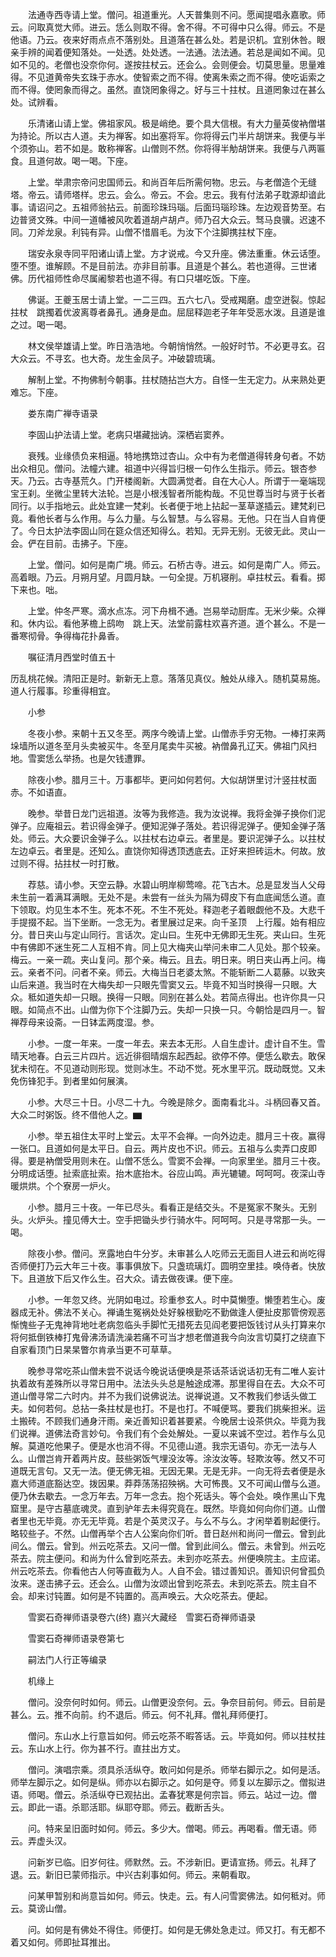 <!-- { "loadSidebar": true } -->
　　法通寺西寺请上堂。僧问。祖道重光。人天普集则不问。愿闻提唱永嘉歌。师云。问取真觉大师。进云。恁么则取不得。舍不得。不可得中只么得。师云。不是他语。乃云。夜来好雨点点不落别处。且道落在甚么处。若是识机。宜别休咎。眼亲手辨的闻着便知落处。一处透。处处透。一法通。法法通。若总是闻如不闻。见如不见的。老僧也没奈你何。遂按拄杖云。还会么。会则便会。切莫思量。思量难得。不见道黄帝失玄珠于赤水。使智索之而不得。使离朱索之而不得。使吃诟索之而不得。使罔象而得之。虽然。直饶罔象得之。好与三十拄杖。且道罔象过在甚么处。试辨看。

　　乐清诸山请上堂。佛祖家风。极是峭绝。要个具大信根。有大力量英俊衲僧堪为持论。所以古人道。夫为禅客。如出塞将军。你将得云门半片胡饼来。我便与半个须弥山。若不如是。敢称禅客。山僧则不然。你将得半觔胡饼来。我便与八两匾食。且道何故。喝一喝。下座。

　　上堂。举肃宗帝问忠国师云。和尚百年后所需何物。忠云。与老僧造个无缝塔。帝云。请师塔样。忠云。会么。帝云。不会。忠云。我有付法弟子耽源却谙此事。请诏问之。五祖师翁拈云。前面珍珠玛瑙。后面玛瑙珍珠。左边观音势至。右边普贤文殊。中间一道幡被风吹着道胡卢胡卢。师乃召大众云。驽马良骥。迟速不同。刀斧龙泉。利钝有异。山僧不惜眉毛。为汝下个注脚携拄杖下座。

　　瑞安永泉寺同平阳诸山请上堂。方才说戒。今又升座。佛法重重。休云话堕。堕不堕。谁解顾。不是目前法。亦非目前事。且道是个甚么。若也道得。三世诸佛。历代祖师性命尽属阇黎若也道不得。有口只堪吃饭。下座。

　　佛诞。王夔玉居士请上堂。一二三四。五六七八。受戒羯磨。虚空迸裂。惊起拄杖　跳擉着优波离尊者鼻孔。通身是血。屈屈释迦老子年年受恶水泼。且道是谁之过。喝一喝。

　　林文侯举雄请上堂。昨日浩浩地。今朝悄悄然。一般好时节。不必更寻玄。召大众云。不寻玄。也大奇。龙生金凤子。冲破碧琉璃。

　　解制上堂。不拘佛制今朝事。拄杖随拈岂大方。自怪一生无定力。从来熟处更难忘。下座。

　　娄东南广禅寺语录

　　李固山护法请上堂。老病只堪藏拙讷。深栖岩窦养。

　　衰残。业缘债负来相逼。特地携筇过杏山。众中有为老僧道得转身句者。不妨出众相见。僧问。法幢六建。祖道中兴得旨归根一句作么生指示。师云。银杏参天。乃云。古寺基荒久。门开楼阁新。大圆满觉者。自在大心人。所谓于一毫端现宝王刹。坐微尘里转大法轮。岂是小根浅智者所能构哉。不见世尊当时与贤于长者同行。以手指地云。此处宜建一梵刹。长者便于地上拈起一茎草遂插云。建梵刹已竟。看他长者与么作用。与么力量。与么智慧。与么容易。无他。只在当人自肯便了。今日太护法李固山同在筵众信还知得么。若知。无异无别。无彼无此。灵山一会。俨在目前。击拂子。下座。

　　上堂。僧问。如何是南广境。师云。石桥古寺。进云。如何是南广人。师云。高着眼。乃云。月朔月望。月圆月缺。一句全提。万机寝削。卓拄杖云。看看。掷下来也。咄。

　　上堂。仲冬严寒。滴水点冻。河下舟楫不通。岂易举动厨库。无米少柴。众禅和。休内讼。看他茅檐上鸱吻　跳上天。法堂前露柱欢喜齐道。道个甚么。不是一番寒彻骨。争得梅花扑鼻香。

　　嘱征清月西堂时值五十

历乱桃花候。清阳正是时。新新无上意。落落见真仪。触处从缘入。随机莫易施。道人行履事。珍重得相宜。

　　小参

　　冬夜小参。来朝十五又冬至。两序今晚请上堂。山僧赤手穷无物。一棒打来两垛墙所以道冬至月头卖被买牛。冬至月尾卖牛买被。衲僧鼻孔辽天。佛祖门风扫地。雪窦恁么举扬。也是欠钱遭罪。

　　除夜小参。腊月三十。万事都毕。更问如何若何。大似胡饼里讨汁竖拄杖面赤。不如语直。

　　晚参。举昔日龙门远祖道。汝等为我修造。我为汝说禅。我将金弹子换你们泥弹子。应庵祖云。若识得金弹子。便知泥弹子落处。若识得泥弹子。便知金弹子落处。师云。大众要识金弹子么。以拄杖右边卓云。者里是。要识泥弹子么。以拄杖左边卓云。者里是。还知么。直饶你知得透顶透底去。正好来担砖运木。何故。放过则不得。拈拄杖一时打散。

　　荐慈。请小参。天空云静。水碧山明岸柳莺啼。花飞古木。总是显发当人父母未生前一着满耳满眼。无处不是。未尝有一丝头为隔为碍皮下有血底闻恁么道。直下领取。灼见生本不生。死本不死。不生不死处。释迦老子着眼觑他不及。大悲千手提掇不起。当下坐断。一念无为。者里展过足来。向千圣顶　上行履。始有相应分。昔日夹山与定山同行。言话次。定山曰。生死中无佛即无生死。夹山曰。生死中有佛即不迷生死二人互相不肯。同上见大梅夹山举问未审二人见处。那个较亲。梅云。一亲一疏。夹山复问。那个亲。梅云。且去。明日来。明日夹山再上问。梅云。亲者不问。问者不亲。师云。大梅当日老婆太煞。不能斩断二人葛藤。以致夹山后来道。我当时在大梅失却一只眼先雪窦又云。毕竟不知当时换得一只眼。大众。秪如道失却一只眼。换得一只眼。同别在甚么处。若简点得出。也许你具一只眼。如简点不出。山僧为你下个注脚乃云。失却一只换一只。今朝恰是四月一。智禅荐母来设斋。一日钵盂两度湿。参。

　　小参。一度一年来。一度一年去。来去本无形。人自生虚计。虚计自不生。雪晴天地春。白云三片四片。远近徘徊晴烟东起西起。欲停不停。便恁么歇去。敢保犹未彻在。不见道动则形现。觉则冰生。不动不觉。死水里平沉。既动既觉。又未免伤锋犯手。到者里如何展演。

　　小参。大尽三十日。小尽二十九。今晚是除夕。面南看北斗。斗柄回春又首。大众二时粥饭。终不借他人之。▆

　　小参。举五祖住太平时上堂云。太平不会禅。一向外边走。腊月三十夜。赢得一张口。且道如何是太平日。自云。两片皮也不识。师云。五祖与么卖弄口皮即得。要是衲僧受用则未在。山僧不恁么。雪窦不会禅。一向家里坐。腊月三十夜。分明成话堕。扯索底扯索。抬木底抬木。谷应山鸣。声光辘辘。呵呵呵。夜深山寺暖烘烘。个个寮房一炉火。

　　小参。腊月三十夜。一年已尽头。看看正是结交头。不是冤家不聚头。无别头。火炉头。撞见傅大士。空手把锄头步行骑水牛。阿呵呵。只是寻常那一头。一喝。

　　除夜小参。僧问。烹露地白牛分岁。未审甚么人吃师云无面目人进云和尚吃得否师便打乃云大年三十夜。事事俱放下。只盏琉璃灯。圆明空里挂。唤侍者。快放下。且道放下后又作么生。召大众。请去做夜课。便下座。

　　小参。一年忽又终。光阴如电过。珍重参玄人。时中莫懒堕。懒堕若生心。废器成无补。佛法不关心。禅诵生冤祸处处好躲根勤吃不勤做逢人便扯皮那管傍观恶惭愧些子无鬼神背地吐老病忽临头手脚忙无措死去见阎老要把饭钱讨从头打算来尔将何抵倒铁棒打鬼骨沸汤请洗澡若痛不可当才想老僧道我今向汝言切莫打之绕直下自家看顶门日杲杲瞥尔肯承当更不可草草。

　　晚参寻常吃茶山僧未尝不说话今晚说话便唤是茶话茶话说话初无有二唯人妄计执着故有差殊所以寻常日用中。法法头头总是触途成滞。那里得自在去。大众不可道山僧寻常二六时内。并不为我们说佛说法。说禅说道。又不教我们参话头做工夫。如何若何。总拈一条拄杖是也打。不是也打。不喊便骂。要我们挑柴担米。运土搬砖。不顾我们通身汗雨。亲近善知识着甚要紧。今晚居士设茶供众。毕竟为我们说禅。道佛法奇言妙句。令我们有个会处解处。一夏以来诚不空过。若作与么见解。莫道吃他果子。便是水也消不得。不见德山道。我宗无语句。亦无一法与人么。山僧岂肯开着两片皮。鼓些粥饭气埋没汝等。涂汝汝等。轻欺汝等。然又不可道既无言句。又无一法。便无佛无祖。无因无果。无是无非。一向无将去者便是永嘉大师道底豁达空。拨因果。莽莽荡荡招殃祸。大可怖畏。又不可闻山僧与么道。便乃休去歇去。一念万年去。万年一念去。抱个死话头。等个会处。唤作黑山下鬼窟里。是守古墓底魂灵。直到驴年去未得究竟在。既然。毕竟如何向你们道。山僧者里也无毕竟。亦无无毕竟。若是个英灵汉子。与么不与么。才闲举着剔起便行。略较些子。不然。山僧再举个古人公案向你们听。昔日赵州和尚问一僧云。曾到此间么。僧云。曾到。州云吃茶去。又问一僧。曾到此间么。僧云。未曾到。州云吃茶去。院主便问。和尚为什么曾到吃茶去。未到亦吃茶去。州便唤院主。主应诺。州云吃茶去。你看他古人何等直截为人。人自不会。错过善知识。善知识何曾孤负汝来。遂击拂子云。还会么。山僧为汝颂出曾到吃茶去。未到吃茶去。院主自不会。却来讨钝置。如何是不钝置的。高声唤云。大众吃茶去。便起。

　　雪窦石奇禅师语录卷六(终)
嘉兴大藏经　雪窦石奇禅师语录


　　雪窦石奇禅师语录卷第七

　　嗣法门人行正等编录

　　机缘上

　　僧问。没奈何时如何。师云。山僧更没奈何。云。争奈目前何。师云。目前是甚么。云。推不向前。约不退后。师云。何不礼拜。僧礼拜师便打。

　　僧问。东山水上行意旨如何。师云吃茶不暇答话。云。毕竟如何。师以拄杖拄云。东山水上行。你为甚不行。直拄出方丈。

　　僧问。演唱宗乘。须具杀活纵夺。敢问如何是杀。师举右脚示之。如何是活。师举左脚示之。如何是纵。师亦以右脚示之。如何是夺。师复以左脚示之。僧拟进语。师喝。僧云。杀活纵夺已观拈出。孟春犹寒是何宗旨。师云。站过一边。僧云。即此一语。杀耶活耶。纵耶夺耶。师云。截断舌头。

　　问。特来呈旧面时如何。师云。多少大。僧喝。师云。再喝看。僧无语。师云。弄虚头汉。

　　问新岁已临。旧岁何往。师默然。云。不涉新旧。更请宣扬。师云。礼拜了退。云。新旧已蒙师指示。中兴古刹事如何。师云。来朝看取。

　　问某甲暂别和尚意旨如何。师云。快走。云。有人问雪窦佛法。如何秪对。师云。莫谤山僧。

　　问。如何是有佛处不得住。师便打。如何是无佛处急走过。师又打。有无都不着又如何。师即扯耳推出。

